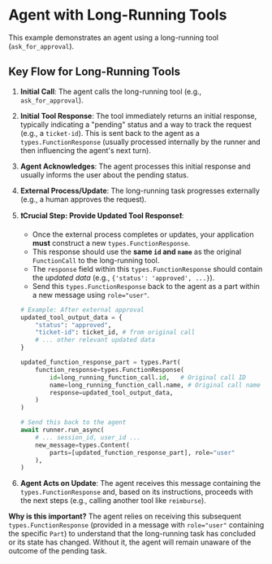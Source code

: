 # Agent with Long-Running Tools

This example demonstrates an agent using a long-running tool (`ask_for_approval`).

## Key Flow for Long-Running Tools

1.  **Initial Call**: The agent calls the long-running tool (e.g., `ask_for_approval`).
2.  **Initial Tool Response**: The tool immediately returns an initial response, typically indicating a "pending" status and a way to track the request (e.g., a `ticket-id`). This is sent back to the agent as a `types.FunctionResponse` (usually processed internally by the runner and then influencing the agent's next turn).
3.  **Agent Acknowledges**: The agent processes this initial response and usually informs the user about the pending status.
4.  **External Process/Update**: The long-running task progresses externally (e.g., a human approves the request).
5.  **❗️Crucial Step: Provide Updated Tool Response❗️**:
    * Once the external process completes or updates, your application **must** construct a new `types.FunctionResponse`.
    * This response should use the **same `id` and `name`** as the original `FunctionCall` to the long-running tool.
    * The `response` field within this `types.FunctionResponse` should contain the *updated data* (e.g., `{'status': 'approved', ...}`).
    * Send this `types.FunctionResponse` back to the agent as a part within a new message using `role="user"`.

    ```python
    # Example: After external approval
    updated_tool_output_data = {
        "status": "approved",
        "ticket-id": ticket_id, # from original call
        # ... other relevant updated data
    }

    updated_function_response_part = types.Part(
        function_response=types.FunctionResponse(
            id=long_running_function_call.id,   # Original call ID
            name=long_running_function_call.name, # Original call name
            response=updated_tool_output_data,
        )
    )

    # Send this back to the agent
    await runner.run_async(
        # ... session_id, user_id ...
        new_message=types.Content(
            parts=[updated_function_response_part], role="user"
        ),
    )
    ```
6.  **Agent Acts on Update**: The agent receives this message containing the `types.FunctionResponse` and, based on its instructions, proceeds with the next steps (e.g., calling another tool like `reimburse`).

**Why is this important?** The agent relies on receiving this subsequent `types.FunctionResponse` (provided in a message with `role="user"` containing the specific `Part`) to understand that the long-running task has concluded or its state has changed. Without it, the agent will remain unaware of the outcome of the pending task.
